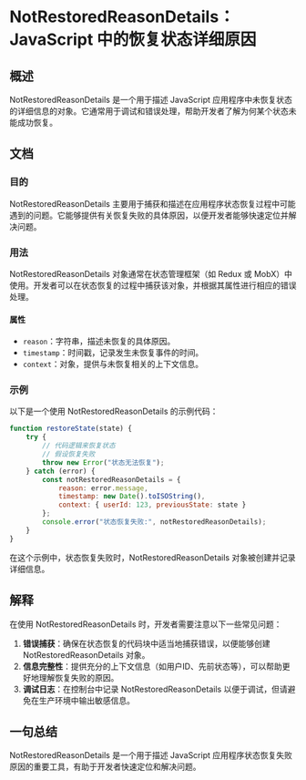 <!--
Meta Description: # NotRestoredReasonDetails：JavaScript 中的恢复状态详细原因 ## 概述 NotRestoredReasonDetails 是一个用于描述 JavaScript 应用程序中未恢复状态的详细信息的对象。它通常用于调试和错误处理，帮助开发者了解为何某个状态未能成功恢复...
Meta Keywords: notrestoredreasondetails, javascript, error, 是一个用于描述, reason
-->

# NotRestoredReasonDetails：JavaScript 中的恢复状态详细原因

## 概述
NotRestoredReasonDetails 是一个用于描述 JavaScript 应用程序中未恢复状态的详细信息的对象。它通常用于调试和错误处理，帮助开发者了解为何某个状态未能成功恢复。

## 文档
### 目的
NotRestoredReasonDetails 主要用于捕获和描述在应用程序状态恢复过程中可能遇到的问题。它能够提供有关恢复失败的具体原因，以便开发者能够快速定位并解决问题。

### 用法
NotRestoredReasonDetails 对象通常在状态管理框架（如 Redux 或 MobX）中使用。开发者可以在状态恢复的过程中捕获该对象，并根据其属性进行相应的错误处理。

#### 属性
- `reason`：字符串，描述未恢复的具体原因。
- `timestamp`：时间戳，记录发生未恢复事件的时间。
- `context`：对象，提供与未恢复相关的上下文信息。

### 示例
以下是一个使用 NotRestoredReasonDetails 的示例代码：

```javascript
function restoreState(state) {
    try {
        // 代码逻辑来恢复状态
        // 假设恢复失败
        throw new Error("状态无法恢复");
    } catch (error) {
        const notRestoredReasonDetails = {
            reason: error.message,
            timestamp: new Date().toISOString(),
            context: { userId: 123, previousState: state }
        };
        console.error("状态恢复失败:", notRestoredReasonDetails);
    }
}
```

在这个示例中，状态恢复失败时，NotRestoredReasonDetails 对象被创建并记录详细信息。

## 解释
在使用 NotRestoredReasonDetails 时，开发者需要注意以下一些常见问题：

1. **错误捕获**：确保在状态恢复的代码块中适当地捕获错误，以便能够创建 NotRestoredReasonDetails 对象。
2. **信息完整性**：提供充分的上下文信息（如用户ID、先前状态等），可以帮助更好地理解恢复失败的原因。
3. **调试日志**：在控制台中记录 NotRestoredReasonDetails 以便于调试，但请避免在生产环境中输出敏感信息。

## 一句总结
NotRestoredReasonDetails 是一个用于描述 JavaScript 应用程序状态恢复失败原因的重要工具，有助于开发者快速定位和解决问题。
